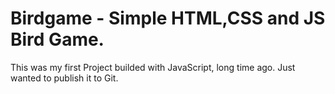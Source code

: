 # Birdgame - Simple HTML,CSS and JS Bird Game.

This was my first Project builded with JavaScript, long time ago.
Just wanted to publish it to Git.

